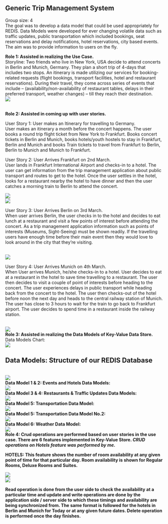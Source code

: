 <h2> Generic Trip Management System </h2>
<p>Group size: 4 <br>
The goal was to develop a data model that could be used appropriately for REDIS. Data Models were developed for ever changing volatile data such as traffic updates, public transportation which included bookings, seat reservations and delay notifications, hotel reservations, city based events. The aim was to provide information to users on the fly.</p> 
<p><b>Role 1: Assisted in realizing the Use Case. </b> <br>
Storyline: Two friends who live in New York, USA decide to attend concerts in Berlin and Munich, Germany. They plan a short trip of 4-days that includes two stops. An itinerary is made utilizing our services for booking-related requests (flight bookings, transport facilities, hotel and restaurant reservations). During their travel, they come across series of events that include – (availability/non-availability of restaurant tables, delays in their preferred transport, weather changes) – till they reach their destination. <br>
<img src="https://github.com/Kavana-CR/Generic-Trip-Management-System/blob/master/Use%20Case%20Chart.png"> </p> <br>
<b>Role 2: Assisted in coming up with user stories.</b><br>
<p>User Story 1: User makes an Itinerary for travelling to Germany.<br>
User makes an itinerary a month before the concert happens. The user books a round trip flight ticket from New York to Frankfurt. Books concert tickets in Berlin and Munich, books hotels/youth hostels to stay in Frankfurt, Berlin and Munich and books Train tickets to travel from Frankfurt to Berlin, Berlin to Munich and Munich to Frankfurt.</p> 
<p>User Story 2: User Arrives Frankfurt on 2nd March.<br>
User lands in Frankfurt International Airport and checks-in to a hotel. The user can get information from the trip management application about public transport and routes to get to the hotel. Once the user settles in the hotel, looks for a restaurant nearby the hotel to have dinner and then the user catches a morning train to Berlin to attend the concert.</p>
<img src="https://github.com/Kavana-CR/Generic-Trip-Management-System/blob/master/User%20Story2.PNG"> <br>
<img src="https://github.com/Kavana-CR/Generic-Trip-Management-System/blob/master/Scenario2.PNG"> <br>
<p>User Story 3: User Arrives Berlin on 3rd March.<br>
When user arrives Berlin, the user checks in to the hotel and decides to eat lunch at a restaurant and visit a few points of interest before attending the concert. As a trip management application information such as points of interests (Museums, Sight-Seeing) must be shown readily. If the travelling users have enough time before their main event then they would love to look around in the city that they’re visiting.</p><br>
<img src="https://github.com/Kavana-CR/Generic-Trip-Management-System/blob/master/User%20Story%203.PNG"> <br>
<p>User Story 4: User Arrives Munich on 4th March.<br>
When User arrives Munich, he/she checks-in to a hotel. User decides to eat at a restaurant in the hotel to save time travelling to a restaurant. The user then decides to visit a couple of point of interests before heading to the concert. The user experiences delays in public transport while heading back from the concert to the hotel. The user then checks-out of the hotel before noon the next day and heads to the central railway station of Munich. The user has close to 3 hours to wait for the train to go back to Frankfurt airport. The user decides to spend time in a restaurant inside the railway station.</p><br>
<img src="https://github.com/Kavana-CR/Generic-Trip-Management-System/blob/master/User%20Story%204.PNG"> <br>
<b>Role 3: Assisted in realizing the Data Models of Key-Value Data Store.</b><br>
Data Models Chart:<br>
<img src="https://github.com/Kavana-CR/Generic-Trip-Management-System/blob/master/datamodels.jpeg"><br>
<h2>Data Models: Structure of our REDIS Database</h2> <br>
<img src="https://github.com/Kavana-CR/Generic-Trip-Management-System/blob/master/Structure%20of%20Redis%20DB.png"><br>
<b> Data Model 1 & 2: Events and Hotels Data Models: <b/><br>
<img src="https://github.com/Kavana-CR/Generic-Trip-Management-System/blob/master/Events%26HotelsDataModels.PNG"><br>
<b> Data Model 3 & 4: Restaurants & Traffic Updates Data Models: <b/><br>
<img src="https://github.com/Kavana-CR/Generic-Trip-Management-System/blob/master/Restaurants%26TrafficUpdates.PNG"><br>
<b> Data Model 5: Transportation Data Model: <b/><br>
<img src="https://github.com/Kavana-CR/Generic-Trip-Management-System/blob/master/Transportation.PNG"><br>
<b> Data Model 5: Transportation Data Model No.2: <b/><br>
<img src="https://github.com/Kavana-CR/Generic-Trip-Management-System/blob/master/Transportation2.PNG"><br>
<b> Data Model 6: Weather Data Model: <b/><br>
<img src="https://github.com/Kavana-CR/Generic-Trip-Management-System/blob/master/Weather.PNG"><br>
Role 4: Crud operations are performed based on user stories in the use case. There are 6 features implemented in Key-Value Store. <b><b><b><i>CRUD operations on Hotels feature was performed by me.</i></b> <br>
<p>HOTELS: This feature shows the number of room availability at any given point of time for that particular day. Room availability is shown for Regular Rooms, Deluxe Rooms and Suites.</p>
<img src="https://github.com/Kavana-CR/Generic-Trip-Management-System/blob/master/RedisClient-RoomAvailibility.PNG"> <br>
<img src="https://github.com/Kavana-CR/Generic-Trip-Management-System/blob/master/RoomAvailibility.PNG"> <br>
<p>Read operation is done from the user side to check the availability at a particular time and update and write operations are done by the application side / server side to which these timings and availability are being synchronized from. The same format is followed for the hotels in Berlin and Munich for Today or at any given future dates. Delete operation is performed once the day finishes.</p>











